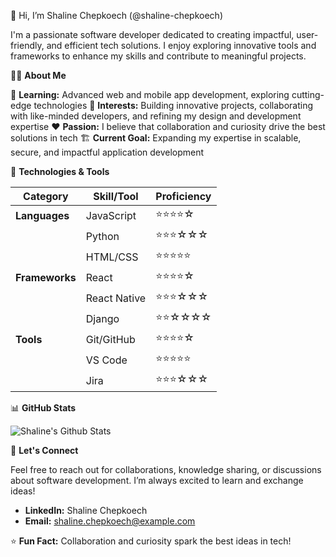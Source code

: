 :wave: Hi, I’m Shaline Chepkoech (@shaline-chepkoech)

I'm a passionate software developer dedicated to creating impactful, user-friendly, and efficient tech solutions. I enjoy exploring innovative tools and frameworks to enhance my skills and contribute to meaningful projects.

:woman_technologist: **About Me**

:seedling: **Learning:** Advanced web and mobile app development, exploring cutting-edge technologies
:revolving_hearts: **Interests:** Building innovative projects, collaborating with like-minded developers, and refining my design and development expertise
:heart: **Passion:** I believe that collaboration and curiosity drive the best solutions in tech
:building_construction: **Current Goal:** Expanding my expertise in scalable, secure, and impactful application development

:wrench: **Technologies & Tools**

| **Category**      | **Skill/Tool** | **Proficiency**         |
|--------------------|----------------|-------------------------|
| **Languages**      | JavaScript     | :star::star::star::star:☆ |
|                    | Python         | :star::star::star:☆☆☆    |
|                    | HTML/CSS       | :star::star::star::star::star: |
| **Frameworks**     | React          | :star::star::star::star:☆ |
|                    | React Native   | :star::star::star:☆☆☆    |
|                    | Django         | :star::star:☆☆☆☆        |
| **Tools**          | Git/GitHub     | :star::star::star::star:☆ |
|                    | VS Code        | :star::star::star::star::star: |
|                    | Jira           | :star::star::star:☆☆☆    |

:bar_chart: **GitHub Stats**

![Shaline's Github Stats](https://github-readme-stats.vercel.app/api?username=shaline-chepkoech&show_icons=true&theme=radical)

<!--
**shaline-chepkoech/shaline-chepkoech** is a ✨ _special_ ✨ repository because its `README.md` (this file) appears on your GitHub profile.

Here are some ideas to get you started:

- 🔭 I’m currently working on ...
- 🌱 I’m currently learning ...
- 👯 I’m looking to collaborate on ...
- 🤔 I’m looking for help with ...
- 💬 Ask me about ...
- 📫 How to reach me: ...
- 😄 Pronouns: ...
- ⚡ Fun fact: ...
-->

:speech_balloon: **Let's Connect**

Feel free to reach out for collaborations, knowledge sharing, or discussions about software development. I’m always excited to learn and exchange ideas!

- **LinkedIn:** Shaline Chepkoech
- **Email:** shaline.chepkoech@example.com

:star:️ **Fun Fact:** Collaboration and curiosity spark the best ideas in tech!

